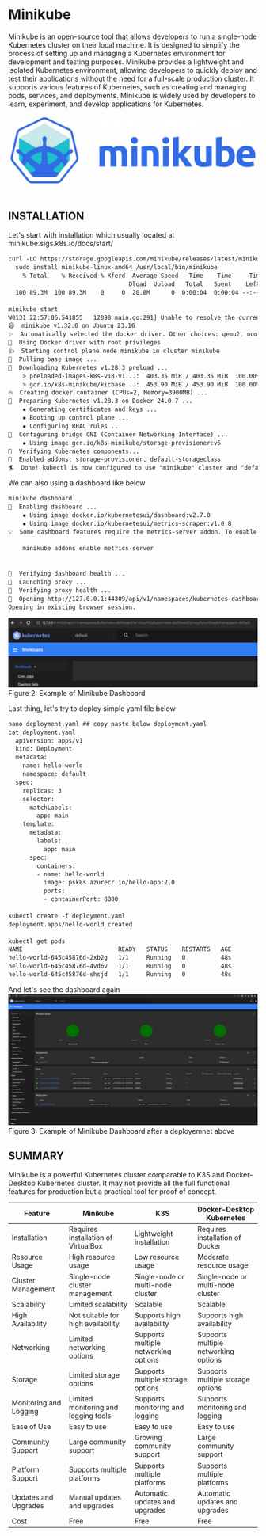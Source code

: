 # Minikube<br>
Minikube is an open-source tool that allows developers to run a single-node Kubernetes cluster on their local machine. It is designed to simplify the process of setting up and managing a Kubernetes environment for development and testing purposes. Minikube provides a lightweight and isolated Kubernetes environment, allowing developers to quickly deploy and test their applications without the need for a full-scale production cluster. It supports various features of Kubernetes, such as creating and managing pods, services, and deployments. Minikube is widely used by developers to learn, experiment, and develop applications for Kubernetes.

![](/images/06-image01.jpg)
<br><br>

## INSTALLATION
Let's start with installation which usually located at minikube.sigs.k8s.io/docs/start/

```txt
curl -LO https://storage.googleapis.com/minikube/releases/latest/minikube-linux-amd64
  sudo install minikube-linux-amd64 /usr/local/bin/minikube
    % Total    % Received % Xferd  Average Speed   Time    Time     Time  Current
                                  Dload  Upload   Total   Spent    Left  Speed
  100 89.3M  100 89.3M    0     0  20.8M      0  0:00:04  0:00:04 --:--:-- 20.8M

minikube start
W0131 22:57:06.541855   12098 main.go:291] Unable to resolve the current Docker CLI context "default": context "default": context not found: open /home/devops/.docker/contexts/meta/37a8eec1ce19687d132fe29051dca629d164e2c4958ba141d5f4133a33f0688f/meta.json: no such file or directory
😄  minikube v1.32.0 on Ubuntu 23.10
✨  Automatically selected the docker driver. Other choices: qemu2, none, ssh
📌  Using Docker driver with root privileges
👍  Starting control plane node minikube in cluster minikube
🚜  Pulling base image ...
💾  Downloading Kubernetes v1.28.3 preload ...
    > preloaded-images-k8s-v18-v1...:  403.35 MiB / 403.35 MiB  100.00% 27.86 M
    > gcr.io/k8s-minikube/kicbase...:  453.90 MiB / 453.90 MiB  100.00% 19.42 M
🔥  Creating docker container (CPUs=2, Memory=3900MB) ...
🐳  Preparing Kubernetes v1.28.3 on Docker 24.0.7 ...
    ▪ Generating certificates and keys ...
    ▪ Booting up control plane ...
    ▪ Configuring RBAC rules ...
🔗  Configuring bridge CNI (Container Networking Interface) ...
    ▪ Using image gcr.io/k8s-minikube/storage-provisioner:v5
🔎  Verifying Kubernetes components...
🌟  Enabled addons: storage-provisioner, default-storageclass
🏄  Done! kubectl is now configured to use "minikube" cluster and "default" namespace by default
```

We can also using a dashboard like below

```txt
minikube dashboard
🔌  Enabling dashboard ...
    ▪ Using image docker.io/kubernetesui/dashboard:v2.7.0
    ▪ Using image docker.io/kubernetesui/metrics-scraper:v1.0.8
💡  Some dashboard features require the metrics-server addon. To enable all features please run:

	minikube addons enable metrics-server	


🤔  Verifying dashboard health ...
🚀  Launching proxy ...
🤔  Verifying proxy health ...
🎉  Opening http://127.0.0.1:44309/api/v1/namespaces/kubernetes-dashboard/services/http:kubernetes-dashboard:/proxy/ in your default browser...
Opening in existing browser session.
```

![](/images/06-image02.png)
<br>
Figure 2: Example of Minikube Dashboard
<br>

Last thing, let's try to deploy simple yaml file below
```txt
nano deployment.yaml ## copy paste below deployment.yaml 
cat deployment.yaml
  apiVersion: apps/v1
  kind: Deployment
  metadata:
    name: hello-world
    namespace: default
  spec:
    replicas: 3
    selector:
      matchLabels:
        app: main
    template:
      metadata:
        labels:
          app: main
      spec:
        containers:
        - name: hello-world
          image: psk8s.azurecr.io/hello-app:2.0
          ports:
          - containerPort: 8080

kubectl create -f deployment.yaml
deployment.apps/hello-world created

kubectl get pods
NAME                           READY   STATUS    RESTARTS   AGE
hello-world-645c45876d-2xb2g   1/1     Running   0          48s
hello-world-645c45876d-4vd6v   1/1     Running   0          48s
hello-world-645c45876d-shsjd   1/1     Running   0          48s
```
And let's see the dashboard again
![](/images/06-image03.png)
<br>
Figure 3: Example of Minikube Dashboard after a deployemnet above 
<br>

## SUMMARY

Minikube is a powerful Kubernetes cluster comparable to K3S and Docker-Desktop Kubernetes cluster. It may not provide all the full functional features for production but a practical tool for proof of concept.

| Feature                | Minikube                            | K3S                                 | Docker-Desktop Kubernetes          |
|------------------------|-------------------------------------|-------------------------------------|-------------------------------------|
| Installation           | Requires installation of VirtualBox  | Lightweight installation            | Requires installation of Docker     |
| Resource Usage         | High resource usage                  | Low resource usage                   | Moderate resource usage              |
| Cluster Management     | Single-node cluster management       | Single-node or multi-node cluster    | Single-node or multi-node cluster    |
| Scalability            | Limited scalability                 | Scalable                            | Scalable                            |
| High Availability      | Not suitable for high availability   | Supports high availability           | Supports high availability           |
| Networking             | Limited networking options           | Supports multiple networking options | Supports multiple networking options |
| Storage                | Limited storage options              | Supports multiple storage options    | Supports multiple storage options    |
| Monitoring and Logging | Limited monitoring and logging tools | Supports monitoring and logging      | Supports monitoring and logging      |
| Ease of Use            | Easy to use                          | Easy to use                          | Easy to use                          |
| Community Support      | Large community support              | Growing community support            | Large community support              |
| Platform Support       | Supports multiple platforms          | Supports multiple platforms          | Supports multiple platforms          |
| Updates and Upgrades   | Manual updates and upgrades          | Automatic updates and upgrades       | Automatic updates and upgrades       |
| Cost                   | Free                                | Free                                | Free                                |
